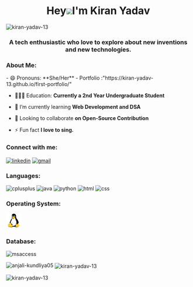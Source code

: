 

<h1 align="center">Hey<img src="https://raw.githubusercontent.com/MartinHeinz/MartinHeinz/master/wave.gif" width="30px">I'm Kiran Yadav </h1>

<p align="left"> <img src="https://komarev.com/ghpvc/?username=kiran-yadav-13&label=Profile%20views&color=0e75b6&style=flat" alt="kiran-yadav-13"  />  </p>


<h3 align="center">A tech enthusiastic who love to explore about new inventions and new technologies.</h3>
<!-- <iframe src="https://giphy.com/embed/L1R1tvI9svkIWwpVYr" width="480" height="270" frameBorder="0" class="giphy-embed" allowFullScreen></iframe><p><a href="https://giphy.com/gifs/Pluralsight-computer-technology-coding-L1R1tvI9svkIWwpVYr">via GIPHY</a></p> -->
<h3 align="left">About Me: </h3>
<!-- https://giphy.com/gifs/Pluralsight-computer-technology-coding-L1R1tvI9svkIWwpVYr/fullscreen
 -->
- 😄 Pronouns: **She/Her**
- Portfolio :"https://kiran-yadav-13.github.io/first-portfolio/"

- 👩🏻‍💻 Education: **Currently a 2nd Year Undergraduate Student**

- 🌱 I’m currently learning **Web Development and DSA**

- 🤝 Looking to collaborate **on Open-Source Contribution**

- ⚡ Fun fact **I love to sing.**


<h3 align="left">Connect with me:</h3>
<p align="left">
<a href="https://linkedin.com/in/kiran-yadav" target="blank"><img align="center" src="https://www.vectorlogo.zone/logos/linkedin/linkedin-icon.svg" alt="linkedin" height="30" width="40" /></a>
<a href="mailto:kiranyadav9551@gmail.com" target="blank"><img align="center" src="https://www.vectorlogo.zone/logos/gmail/gmail-icon.svg" alt="gmail" height="30" width="40" /></a>

<h3 align="left">Languages: </h3>
<p align="left"> <a> <img src="https://img.icons8.com/color/48/000000/c-plus-plus-logo.png" alt="cplusplus" width="40" height="40"/> </a> 
<a> <img src="https://www.vectorlogo.zone/logos/java/java-icon.svg" alt="java" width="40" height="40"/> </a>
<a> <img src="https://www.vectorlogo.zone/logos/python/python-icon.svg" alt="python" width="40" height="40"/> </a>
<a> <img src="https://www.vectorlogo.zone/logos/w3_html5/w3_html5-icon.svg" alt="html" width="40" height="40"/> </a>
<a> <img src="https://www.vectorlogo.zone/logos/w3_css/w3_css-icon.svg" alt="css" width="40" height="40"/> </a>


<h3 align="left">Operating System: </h3>
<a> <img src="https://raw.githubusercontent.com/devicons/devicon/master/icons/linux/linux-original.svg" alt="linux" width="40" height="40"/> </a> 

<h3 align="left">Database:</h3>
<a> <img src="https://img.icons8.com/fluency/48/000000/microsoft-access-2019.png" alt="msaccess" width="40" height="40"/> </a>

<p><img align="left" src="https://github-readme-stats.vercel.app/api/top-langs?username=kiran-yadav-13&show_icons=true&locale=en&layout=compact" alt="anjali-kundliya05" /></p>

<p>&nbsp;<img align="center" src="https://github-readme-stats.vercel.app/api?username=kiran-yadav-13&show_icons=true&locale=en" alt="kiran-yadav-13" /></p>

<p><img align="center" src="https://github-readme-streak-stats.herokuapp.com/?user=kiran-yadav-13&" alt="kiran-yadav-13" /></p>
